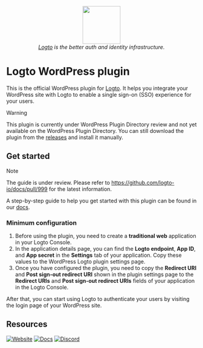 <p align="center">
  <a href="https://logto.io" target="_blank" align="center" alt="Logto Logo">
      <img src="https://github.com/logto-io.png" width="100">
  </a>
  <br/>
  <span><i><a href="https://logto.io" target="_blank">Logto</a> is the better auth and identity infrastructure.</i></span>
</p>

# Logto WordPress plugin

This is the official WordPress plugin for [Logto](https://logto.io). It helps you integrate your WordPress site with Logto to enable a single sign-on (SSO) experience for your users.

> [!Warning]
> This plugin is currently under WordPress Plugin Directory review and not yet available on the WordPress Plugin Directory. You can still download the plugin from the [releases](https://github.com/logto-io/wordpress/releases) and install it manually.

## Get started

> [!Note]
> The guide is under review. Please refer to https://github.com/logto-io/docs/pull/999 for the latest information.

A step-by-step guide to help you get started with this plugin can be found in our [docs](https://docs.logto.io/quick-starts/wordpress-plugin).

### Minimum configuration

1. Before using the plugin, you need to create a **traditional web** application in your Logto Console.
2. In the application details page, you can find the **Logto endpoint**, **App ID**, and **App secret** in the **Settings** tab of your application. Copy these values to the WordPress Logto plugin settings page.
3. Once you have configured the plugin, you need to copy the **Redirect URI** and **Post sign-out redirect URI** shown in the plugin settings page to the **Redirect URIs** and **Post sign-out redirect URIs** fields of your application in the Logto Console.

After that, you can start using Logto to authenticate your users by visiting the login page of your WordPress site.

## Resources

[![Website](https://img.shields.io/badge/website-logto.io-8262F8.svg)](https://logto.io/)
[![Docs](https://img.shields.io/badge/docs-logto.io-green.svg)](https://docs.logto.io/)
[![Discord](https://img.shields.io/discord/965845662535147551?logo=discord&logoColor=ffffff&color=7389D8&cacheSeconds=600)](https://discord.gg/UEPaF3j5e6)
